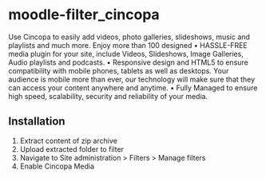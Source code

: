 # moodle-filter_cincopa

Use Cincopa to easily add videos, photo galleries, slideshows, music and playlists and much more. Enjoy more than 100 designed
• HASSLE-FREE media plugin for your site, include Videos, Slideshows, Image Galleries, Audio playlists and podcasts.
• Responsive design and HTML5 to ensure compatibility with mobile phones, tablets as well as desktops. Your audience is mobile more than ever, our technology will make sure that they can access your content anywhere and anytime.
• Fully Managed to ensure high speed, scalability, security and reliability of your media.

## Installation

1. Extract content of zip archive 
2. Upload extracted folder to filter
3. Navigate to Site administration > Filters > Manage filters
4. Enable Cincopa Media